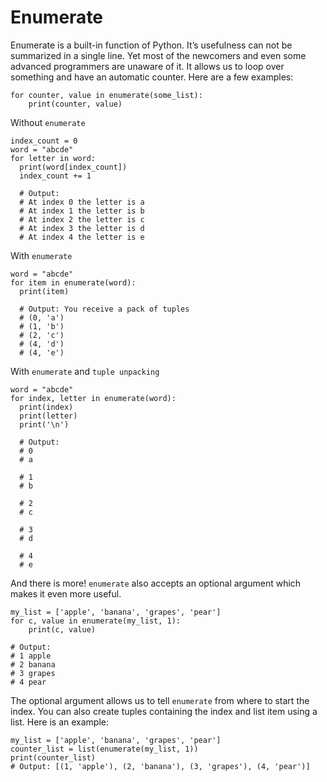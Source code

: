 # Enumerate 

Enumerate is a built-in function of Python. It’s usefulness can not be summarized in a single line. Yet most of the newcomers and even some advanced programmers are unaware of it. It allows us to loop over something and have an automatic counter. Here are a few examples:

```
for counter, value in enumerate(some_list):
    print(counter, value)
```

Without ```enumerate```

```
index_count = 0
word = "abcde"
for letter in word:
  print(word[index_count])
  index_count += 1

  # Output:
  # At index 0 the letter is a
  # At index 1 the letter is b
  # At index 2 the letter is c
  # At index 3 the letter is d
  # At index 4 the letter is e
```

With ```enumerate```

```
word = "abcde"
for item in enumerate(word):
  print(item)

  # Output: You receive a pack of tuples
  # (0, 'a')
  # (1, 'b')
  # (2, 'c')
  # (4, 'd')
  # (4, 'e')
```

With ```enumerate``` and ```tuple unpacking```

```
word = "abcde"
for index, letter in enumerate(word):
  print(index)
  print(letter)
  print('\n')

  # Output:
  # 0
  # a

  # 1
  # b

  # 2
  # c

  # 3
  # d
  
  # 4
  # e
```

And there is more! ```enumerate``` also accepts an optional argument which makes it even more useful.

```
my_list = ['apple', 'banana', 'grapes', 'pear']
for c, value in enumerate(my_list, 1):
    print(c, value)

# Output:
# 1 apple
# 2 banana
# 3 grapes
# 4 pear
```

The optional argument allows us to tell ```enumerate``` from where to start the index. You can also create tuples containing the index and list item using a list. Here is an example:

```
my_list = ['apple', 'banana', 'grapes', 'pear']
counter_list = list(enumerate(my_list, 1))
print(counter_list)
# Output: [(1, 'apple'), (2, 'banana'), (3, 'grapes'), (4, 'pear')]
```